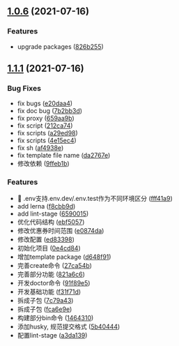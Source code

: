 ## [1.0.6](https://github.com/aotuzuche/automs/compare/v1.1.1...v1.0.6) (2021-07-16)


### Features

* upgrade packages ([826b255](https://github.com/aotuzuche/automs/commit/826b255845951f4267de54af7bf2fedb62206d60))



## [1.1.1](https://github.com/aotuzuche/automs/compare/0e4cd848d0d14135dcb88d5158747bacfc0db536...v1.1.1) (2021-07-16)


### Bug Fixes

* fix bugs ([e20daa4](https://github.com/aotuzuche/automs/commit/e20daa41d8203a2af5eaca2d3fde0a1492eef5b4))
* fix doc bug ([7b2bb3d](https://github.com/aotuzuche/automs/commit/7b2bb3dde40b3930554223d4d98510575456bbaa))
* fix proxy ([659aa9b](https://github.com/aotuzuche/automs/commit/659aa9b9f79ea2b6b3a0ca77a78bc39e89cb3541))
* fix script ([212ca74](https://github.com/aotuzuche/automs/commit/212ca741a95c96c387ec85f756ace15c50b9e5c6))
* fix scripts ([a29ed98](https://github.com/aotuzuche/automs/commit/a29ed988fc67d10c2dd81b03b26d4f21969fef59))
* fix scripts ([4e15ec4](https://github.com/aotuzuche/automs/commit/4e15ec42491cb586a7ccd44dc2869754753cd4c0))
* fix sh ([af4938e](https://github.com/aotuzuche/automs/commit/af4938e718c769f622d194ed2b681d34da14c12b))
* fix template file name ([da2767e](https://github.com/aotuzuche/automs/commit/da2767e5c55917f7fd9dc9e7f24c1acfa9812c60))
* 修改依赖 ([9ffeb1b](https://github.com/aotuzuche/automs/commit/9ffeb1b128bf45a01ef5c07d06f21ad77302dba4))


### Features

* 🎸 .env支持.env.dev/.env.test作为不同环境区分 ([fff41a9](https://github.com/aotuzuche/automs/commit/fff41a9826da22a49bbe1ac6f14dcb3d65bbadd7))
* add lerna ([f8cbb9d](https://github.com/aotuzuche/automs/commit/f8cbb9dcc8aa4f151a6fb4850d8b7c0ab42b3bf9))
* add lint-stage ([6590015](https://github.com/aotuzuche/automs/commit/6590015e69cfd5e490285b2217c8b809218af997))
* 优化代码结构 ([ebf5057](https://github.com/aotuzuche/automs/commit/ebf5057cb88d487d57dfb567f3c66fa0ef6649ef))
* 修改优惠券时间范围 ([e0874da](https://github.com/aotuzuche/automs/commit/e0874da3585db63347e6378fcf1ab2493437c5a0))
* 修改配置 ([ed83398](https://github.com/aotuzuche/automs/commit/ed833989df6ee376761ac1a9efd26c14d7ee74b5))
* 初始化项目 ([0e4cd84](https://github.com/aotuzuche/automs/commit/0e4cd848d0d14135dcb88d5158747bacfc0db536))
* 增加template package ([d648f91](https://github.com/aotuzuche/automs/commit/d648f91a038b0058c8493bfaea7f6bc5195b79dd))
* 完善create命令 ([27ca54b](https://github.com/aotuzuche/automs/commit/27ca54b2c30ced2c3c3addbb5e6ccbd139774668))
* 完善部分功能 ([821a6c6](https://github.com/aotuzuche/automs/commit/821a6c67bbeaf32984f8f44d4230de85c4980d32))
* 开发doctor命令 ([91f89e5](https://github.com/aotuzuche/automs/commit/91f89e5facfdf89f9a4a059350fc18d2f2b085ee))
* 开发基础功能 ([f31f71d](https://github.com/aotuzuche/automs/commit/f31f71d1e26a967d78efa25750e56cfb0f9901da))
* 拆成子包 ([7c79a43](https://github.com/aotuzuche/automs/commit/7c79a434ddbce916e731ab6ae6ad39a07e56c139))
* 拆成子包 ([fca6e9e](https://github.com/aotuzuche/automs/commit/fca6e9e35e0fd6b49ff40c4544cf6301ed883964))
* 构建部分bin命令 ([1464310](https://github.com/aotuzuche/automs/commit/1464310f7847de0ee74c3dfae8ec6e3192d386be))
* 添加husky, 规范提交格式 ([5b40444](https://github.com/aotuzuche/automs/commit/5b40444ad02e25a7085d5a67b8bff694fa90b570))
* 配置lint-stage ([a3da139](https://github.com/aotuzuche/automs/commit/a3da139e93a99f0c28ab65f504ed063f0b2e97c7))



